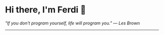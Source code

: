<h1>Hi there, I'm Ferdi 👋</h1>

<p><em>
  "If you don't program yourself, life will program you." — Les Brown
</em></p>

---
